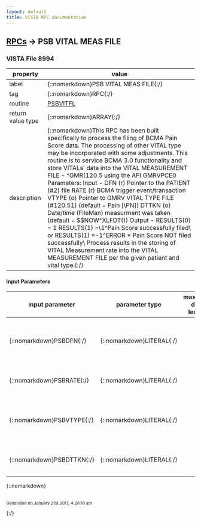 ```yaml
---
layout: default
title: VISTA RPC documentation
---
```




## [RPCs](TableOfContent.md) &#8594; PSB VITAL MEAS FILE 



### VISTA File 8994 


 property | value 
--- | --- 
 label | {::nomarkdown}PSB VITAL MEAS FILE{:/}
 tag | {::nomarkdown}RPC{:/}
 routine | [PSBVITFL](http://code.osehra.org/dox/Routine_PSBVITFL_source.html)
 return value type | {::nomarkdown}ARRAY{:/}
 description | {::nomarkdown}This RPC has been built specifically to process the filing of BCMA Pain Score data. The processing of other VITAL type may be incorporated with some adjustments.    This routine is to service BCMA 3.0 functionality and store VITALs'  data into the VITAL MEASUREMENT FILE - ^GMR(120.5  using the API  GMRVPCE0    Parameters:        Input  -                                DFN   (r) Pointer to the PATIENT (#2) file                        RATE  (r)  BCMA trigger event/transaction                        VTYPE (o) Pointer to GMRV VITAL TYPE FILE (#120.51)                                  (default = Pain [\PN\])                        DTTKN (o) Date/time (FileMan) measurment was taken                                  (default = $$NOW^XLFDT())        Output -         RESULTS(0) = 1                        RESULTS(1) =\1^Pain Score successfully filed\                  or    RESULTS(1) =\-1^ERROR * Pain Score NOT filed                                      successfully\      Process results in the storing of VITAL Measurement rate into the VITAL     MEASUREMENT FILE per the given patient and vital type.{:/}

#### Input Parameters

| input parameter | parameter type | maximum data length | required | description | 
| --- | --- | --- | --- | --- | 
| {::nomarkdown}PSBDFN{:/} | {::nomarkdown}LITERAL{:/} |  | {::nomarkdown}true{:/} | {::nomarkdown}PSBDFN presents the Pointer to the PATIENT File (#2) of the patient for whom this vital measurement data was entered.{:/} | 
| {::nomarkdown}PSBRATE{:/} | {::nomarkdown}LITERAL{:/} |  | {::nomarkdown}true{:/} | {::nomarkdown}PSBRATE presents the numeric value associated with this vital measurement.{:/} | 
| {::nomarkdown}PSBVTYPE{:/} | {::nomarkdown}LITERAL{:/} |  | {::nomarkdown}true{:/} | {::nomarkdown}PSBVTYPE presents the type of measurement for this record and is a pointer to the GMRV VITAL TYPE File (#120.51){:/} | 
| {::nomarkdown}PSBDTTKN{:/} | {::nomarkdown}LITERAL{:/} |  | {::nomarkdown}true{:/} | {::nomarkdown}DTTKN   (o) Date/time (FileMan) measurment was taken.  The default is NOW.{:/} | 

{::nomarkdown} <br/><br/><p style="font-size: 11px">Generated on January 21st 2017, 4:20:10 am</p>{:/}